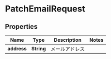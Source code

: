 

# PatchEmailRequest


## Properties

| Name | Type | Description | Notes |
|------------ | ------------- | ------------- | -------------|
|**address** | **String** | メールアドレス |  |



